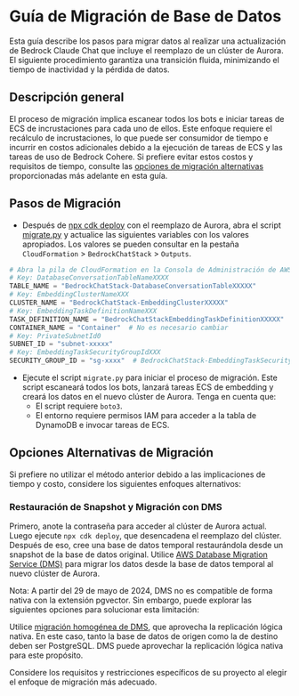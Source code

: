 # Guía de Migración de Base de Datos

Esta guía describe los pasos para migrar datos al realizar una actualización de Bedrock Claude Chat que incluye el reemplazo de un clúster de Aurora. El siguiente procedimiento garantiza una transición fluida, minimizando el tiempo de inactividad y la pérdida de datos.

## Descripción general

El proceso de migración implica escanear todos los bots e iniciar tareas de ECS de incrustaciones para cada uno de ellos. Este enfoque requiere el recálculo de incrustaciones, lo que puede ser consumidor de tiempo e incurrir en costos adicionales debido a la ejecución de tareas de ECS y las tareas de uso de Bedrock Cohere. Si prefiere evitar estos costos y requisitos de tiempo, consulte las [opciones de migración alternativas](#alternative-migration-options) proporcionadas más adelante en esta guía.

## Pasos de Migración

- Después de [npx cdk deploy](../README.md#deploy-using-cdk) con el reemplazo de Aurora, abra el script [migrate.py](./migrate.py) y actualice las siguientes variables con los valores apropiados. Los valores se pueden consultar en la pestaña `CloudFormation` > `BedrockChatStack` > `Outputs`.

```py
# Abra la pila de CloudFormation en la Consola de Administración de AWS y copie los valores de la pestaña Outputs.
# Key: DatabaseConversationTableNameXXXX
TABLE_NAME = "BedrockChatStack-DatabaseConversationTableXXXXX"
# Key: EmbeddingClusterNameXXX
CLUSTER_NAME = "BedrockChatStack-EmbeddingClusterXXXXX"
# Key: EmbeddingTaskDefinitionNameXXX
TASK_DEFINITION_NAME = "BedrockChatStackEmbeddingTaskDefinitionXXXXX"
CONTAINER_NAME = "Container"  # No es necesario cambiar
# Key: PrivateSubnetId0
SUBNET_ID = "subnet-xxxxx"
# Key: EmbeddingTaskSecurityGroupIdXXX
SECURITY_GROUP_ID = "sg-xxxx"  # BedrockChatStack-EmbeddingTaskSecurityGroupXXXXX
```

- Ejecute el script `migrate.py` para iniciar el proceso de migración. Este script escaneará todos los bots, lanzará tareas ECS de embedding y creará los datos en el nuevo clúster de Aurora. Tenga en cuenta que:
  - El script requiere `boto3`.
  - El entorno requiere permisos IAM para acceder a la tabla de DynamoDB e invocar tareas de ECS.

## Opciones Alternativas de Migración

Si prefiere no utilizar el método anterior debido a las implicaciones de tiempo y costo, considere los siguientes enfoques alternativos:

### Restauración de Snapshot y Migración con DMS

Primero, anote la contraseña para acceder al clúster de Aurora actual. Luego ejecute `npx cdk deploy`, que desencadena el reemplazo del clúster. Después de eso, cree una base de datos temporal restaurándola desde un snapshot de la base de datos original.
Utilice [AWS Database Migration Service (DMS)](https://aws.amazon.com/dms/) para migrar los datos desde la base de datos temporal al nuevo clúster de Aurora.

Nota: A partir del 29 de mayo de 2024, DMS no es compatible de forma nativa con la extensión pgvector. Sin embargo, puede explorar las siguientes opciones para solucionar esta limitación:

Utilice [migración homogénea de DMS](https://docs.aws.amazon.com/dms/latest/userguide/dm-migrating-data.html), que aprovecha la replicación lógica nativa. En este caso, tanto la base de datos de origen como la de destino deben ser PostgreSQL. DMS puede aprovechar la replicación lógica nativa para este propósito.

Considere los requisitos y restricciones específicos de su proyecto al elegir el enfoque de migración más adecuado.